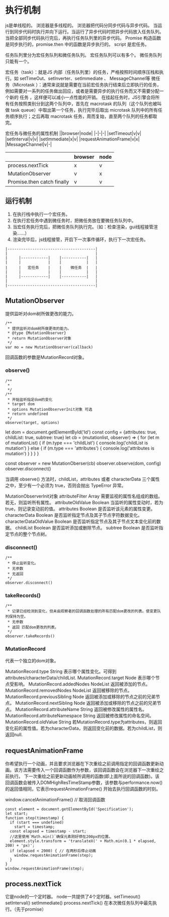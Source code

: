 # 执行机制

js是单线程的。
浏览器是多线程的。
浏览器把代码分同步代码与异步代码。
当运行到同步代码时执行并向下运行。当运行了异步代码时把异步代码放入任务队列。
当把全部同步代码执行完后，再执行任务队列里的异步代码。
Promise 构造函数是同步执行的，promise.then 中的函数是异步执行的。
script 是宏任务。

任务队列里分为宏任务队列和微任务队列。
宏任务队列可以有多个。
微任务队列只能有一个。

宏任务（task）：就是JS 内部（任务队列里）的任务，严格按照时间顺序压栈和执行。如 setTimeOut、setInverter、setImmediate 、 MessageChannel等
微任务（Microtask ）：通常来说就是需要在当前宏任务执行结束后立即执行的任务，例如需要对一系列的任务做出回应，或者是需要异步的执行任务而又不需要分配一个新的 任务 ，这样便可以减小一点性能的开销。
在挂起任务时，JS引擎会将所有任务按照类别分到这两个队列中，首先在 macrotask 的队列（这个队列也被叫做 task queue）中取出第一个任务，执行完毕后取出 microtask 队列中的所有任务顺序执行；之后再取 macrotask 任务，周而复始，直至两个队列的任务都取完。

宏任务与微任务的属性机制
||browser|node|
|-|-|-|
|setTimeout|v|v|
|setInterval|v|v|
|setImmediate|x|v|
|requestAnimationFrame|v|x|
|MessageChannel|v|-|

||browser|node|
|-|-|-|
|process.nextTick|x|v|
|MutationObserver|v|x|
|Promise.then catch finally|v|v|

## 运行机制

1. 在执行栈中执行一个宏任务。
2. 在执行宏任务中遇到微任务时，把微任务放在要微任务队列中。
3. 当宏任务执行完后，把微任务队列执行完。（如：检查渲染，gui线程接管渲染……）
4. 渲染完毕后，js线程接管，开启下一次事件循环，执行下一次宏任务。

```
|---------------------------------------|
|                                       |
|     |------------|    |-----------|   |
|     |            |    |           |   |
|     |   宏任务    |    |    微任务  |   |
|     |            |    |           |   |
|     |------------|    |-----------|   |
|                                       |
|---------------------------------------|
```

## MutationObserver

提供监听对dom树所做更改的能力。

```
/**
 * 提供监听对dom树所做更改的能力。
 * @type {MutationObserver}
 * return MutationObserver对象
 */
var mo = new MutationObserver(callback)
```

回调函数的参数是MutationRecord对象。

### observe()

```
/**
 * 
 */
/**
 * 开始监听指定dom的变化
 * target dom
 * options MutationObserverInit对象 可选
 * return undefined
 */
observe(target, options)
```

let dom = document.getElementById('Id')
const config = {attributes: true, childList: true, subtree: true}
let cb = (mutationlist, observer) => {
  for (let m of mutationList) {
    if (m.type === 'childList') {
      console.log('childList is mutation')
    } else {
      if (m.type === 'attributes') {
        console.log('attributes is mutation')
      }
    }
  }
}

const observer = new MutationOberser(cb)
observer.observe(dom, config)
observer.disconnect()

当调用 observe() 方法时，childList，attributes 或者 characterData 三个属性之中，至少有一个必须为 true，否则会抛出 TypeError 异常。

MutationObserverInit对象
attributeFilter          Array     需要监视的属性名组成的数组。若无，则监听所有属性。
attributeOldValue        Boolean   当监听的属性变动时，若为true，则记录变动前的值。
attributes               Boolean   是否监听该元素的属性变更。
characterData            Boolean   是否监听指定节点及其子节点字符数据变化。
characterDataOldValue    Boolean   是否监听指定节点及其子节点文本变化前的数据。
childList                Boolean   是否监听添加或删除节点。
subtree                  Boolean   是否监听指定节点的整个节点树。

### disconnect()

```
/**
 * 停止监听变化。
 * 无参数
 * 无返回
 */
observer.disconnect()
```

### takeRecords()

```
/**
 * 记录已经检测到变化，但未由观察者的回调函数处理的所有匹配dom更改的列表。使变更队列保持为空。
 * 无参数
 * 返回 匹配dom更改的列表。
 */
observer.takeRecords()
```

### MutationRecord

代表一个独立的dom对象。

MutationRecord.type String 表示哪个属性变化。可得到attributes/characterData/childList.
MutationRecord.target Node 表示哪个节点受影响。
MutationRecord.addedNodes NodeList 返回被添加的节点。
MutationRecord.removedNodes NodeList 返回被移除的节点。
MutationRecord.previousSibling Node 返回被添加或移除的节点之前的兄弟节点。
MutationRecord.nextSibling Node 返回被添加或移除的节点之前的兄弟节点。
MutationRecord.attributeName String 返回被修改属性的属性名。
MutationRecord.attributeNamespace String 返回被修改属性的命名空间。
MutationRecord.oldValue String 若MutationRecord.type为attributes，则返回变化前的属性值。若为characterData，则返回变化前的数据。若为childList，则返回null.

## requestAnimationFrame

你希望执行一个动画，并且要求浏览器在下次重绘之前调用指定的回调函数更新动画。该方法需要传入一个回调函数作为参数，该回调函数会在浏览器下一次重绘之前执行。
下一次重绘之前更新动画帧所调用的函数(即上面所说的回调函数)。该回调函数会被传入DOMHighResTimeStamp参数，该参数与performance.now()的返回值相同，它表示requestAnimationFrame() 开始去执行回调函数的时刻。

window.cancelAnimationFrame() // 取消回调函数

```
const element = document.getElementById('Specification');
let start;
function step(timestamp) {
  if (start === undefined)
    start = timestamp;
  const elapsed = timestamp - start;
  //这里使用`Math.min()`确保元素刚好停在200px的位置。
  element.style.transform = 'translateX(' + Math.min(0.1 * elapsed, 200) + 'px)';
  if (elapsed < 2000) { // 在两秒后停止动画
    window.requestAnimationFrame(step);
  }
}
window.requestAnimationFrame(step);
```

## process.nextTick

它是node的一个定时器。
node一共提供了4个定时器。setTimeout() setInterval() setImmediate() process.nextTick()
在本次微任务队列中最先执行。（先于promise）
